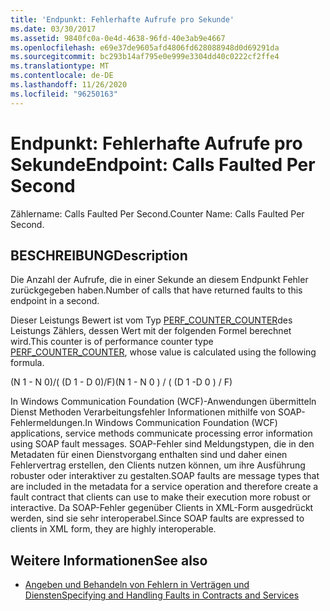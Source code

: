 ```yaml
---
title: 'Endpunkt: Fehlerhafte Aufrufe pro Sekunde'
ms.date: 03/30/2017
ms.assetid: 9840fc0a-0e4d-4638-96fd-40e3ab9e4667
ms.openlocfilehash: e69e37de9605afd4806fd628088948d0d69291da
ms.sourcegitcommit: bc293b14af795e0e999e3304dd40c0222cf2ffe4
ms.translationtype: MT
ms.contentlocale: de-DE
ms.lasthandoff: 11/26/2020
ms.locfileid: "96250163"
---
```

# <a name="endpoint-calls-faulted-per-second"></a><span data-ttu-id="153f4-102">Endpunkt: Fehlerhafte Aufrufe pro Sekunde</span><span class="sxs-lookup"><span data-stu-id="153f4-102">Endpoint: Calls Faulted Per Second</span></span>

<span data-ttu-id="153f4-103">Zählername: Calls Faulted Per Second.</span><span class="sxs-lookup"><span data-stu-id="153f4-103">Counter Name: Calls Faulted Per Second.</span></span>  
  
## <a name="description"></a><span data-ttu-id="153f4-104">BESCHREIBUNG</span><span class="sxs-lookup"><span data-stu-id="153f4-104">Description</span></span>  

 <span data-ttu-id="153f4-105">Die Anzahl der Aufrufe, die in einer Sekunde an diesem Endpunkt Fehler zurückgegeben haben.</span><span class="sxs-lookup"><span data-stu-id="153f4-105">Number of calls that have returned faults to this endpoint in a second.</span></span>  
  
 <span data-ttu-id="153f4-106">Dieser Leistungs Bewert ist vom Typ [PERF_COUNTER_COUNTER](/previous-versions/windows/it-pro/windows-server-2003/cc740048(v=ws.10))des Leistungs Zählers, dessen Wert mit der folgenden Formel berechnet wird.</span><span class="sxs-lookup"><span data-stu-id="153f4-106">This counter is of performance counter type [PERF_COUNTER_COUNTER](/previous-versions/windows/it-pro/windows-server-2003/cc740048(v=ws.10)), whose value is calculated using the following formula.</span></span>  
  
 <span data-ttu-id="153f4-107">(N 1 - N 0)/( (D 1 - D 0)/F)</span><span class="sxs-lookup"><span data-stu-id="153f4-107">(N 1 - N 0 ) / ( (D 1 -D 0 ) / F)</span></span>  
  
 <span data-ttu-id="153f4-108">In Windows Communication Foundation (WCF)-Anwendungen übermitteln Dienst Methoden Verarbeitungsfehler Informationen mithilfe von SOAP-Fehlermeldungen.</span><span class="sxs-lookup"><span data-stu-id="153f4-108">In Windows Communication Foundation (WCF) applications, service methods communicate processing error information using SOAP fault messages.</span></span> <span data-ttu-id="153f4-109">SOAP-Fehler sind Meldungstypen, die in den Metadaten für einen Dienstvorgang enthalten sind und daher einen Fehlervertrag erstellen, den Clients nutzen können, um ihre Ausführung robuster oder interaktiver zu gestalten.</span><span class="sxs-lookup"><span data-stu-id="153f4-109">SOAP faults are message types that are included in the metadata for a service operation and therefore create a fault contract that clients can use to make their execution more robust or interactive.</span></span> <span data-ttu-id="153f4-110">Da SOAP-Fehler gegenüber Clients in XML-Form ausgedrückt werden, sind sie sehr interoperabel.</span><span class="sxs-lookup"><span data-stu-id="153f4-110">Since SOAP faults are expressed to clients in XML form, they are highly interoperable.</span></span>  
  
## <a name="see-also"></a><span data-ttu-id="153f4-111">Weitere Informationen</span><span class="sxs-lookup"><span data-stu-id="153f4-111">See also</span></span>

- [<span data-ttu-id="153f4-112">Angeben und Behandeln von Fehlern in Verträgen und Diensten</span><span class="sxs-lookup"><span data-stu-id="153f4-112">Specifying and Handling Faults in Contracts and Services</span></span>](../../specifying-and-handling-faults-in-contracts-and-services.md)
